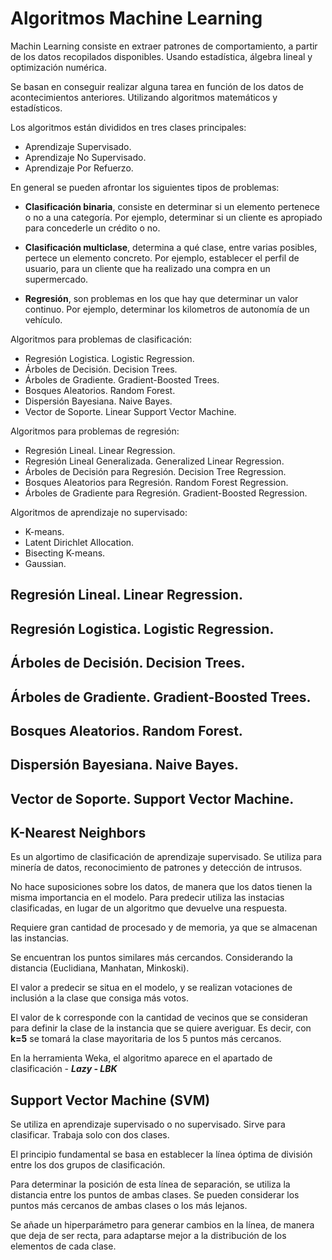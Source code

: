 # Algoritmos Machine Learning

Machin Learning consiste en extraer patrones de comportamiento, a partir de los datos recopilados disponibles. Usando estadística, álgebra lineal y optimización numérica.

Se basan en conseguir realizar alguna tarea en función de los datos de acontecimientos anteriores. Utilizando algoritmos matemáticos y estadísticos.

Los algoritmos están divididos en tres clases principales:

*   Aprendizaje Supervisado.
*   Aprendizaje No Supervisado.
*   Aprendizaje Por Refuerzo.

En general se pueden afrontar los siguientes tipos de problemas:

*   **Clasificación binaria**, consiste en determinar si un elemento pertenece o no a una categoría. Por ejemplo, determinar si un cliente es apropiado para concederle un crédito o no.

*   **Clasificación multiclase**, determina a qué clase, entre varias posibles, pertece un elemento concreto. Por ejemplo, establecer el perfil de usuario, para un cliente que ha realizado una compra en un supermercado.

*   **Regresión**, son problemas en los que hay que determinar un valor continuo. Por ejemplo, determinar los kilometros de autonomía de un vehículo.

Algoritmos para problemas de clasificación:


*   Regresión Logistica. Logistic Regression.
*   Árboles de Decisión. Decision Trees.
*   Árboles de Gradiente. Gradient-Boosted Trees.
*   Bosques Aleatorios. Random Forest.
*   Dispersión Bayesiana. Naive Bayes.
*   Vector de Soporte. Linear Support Vector Machine.

Algoritmos para problemas de regresión:

*   Regresión Lineal. Linear Regression.
*   Regresión Lineal Generalizada. Generalized Linear Regression.
*   Árboles de Decisión para Regresión. Decision Tree Regression.
*   Bosques Aleatorios para Regresión. Random Forest Regression.
*   Árboles de Gradiente para Regresión. Gradient-Boosted Regression.


Algoritmos de aprendizaje no supervisado:

*   K-means.
*   Latent Dirichlet Allocation.
*   Bisecting K-means.
*   Gaussian.


## Regresión Lineal. Linear Regression.


## Regresión Logistica. Logistic Regression.


## Árboles de Decisión. Decision Trees.


## Árboles de Gradiente. Gradient-Boosted Trees.


## Bosques Aleatorios. Random Forest.


## Dispersión Bayesiana. Naive Bayes.


## Vector de Soporte. Support Vector Machine.




## K-Nearest Neighbors

Es un algortimo de clasificación de aprendizaje supervisado. Se utiliza para minería de datos, reconocimiento de patrones y detección de intrusos.

No hace suposiciones sobre los datos, de manera que los datos tienen la misma importancia en el modelo. Para predecir utiliza las instacias clasificadas, en lugar de un algoritmo que devuelve una respuesta.

Requiere gran cantidad de procesado y de memoria, ya que se almacenan las instancias.

Se encuentran los puntos similares más cercandos. Considerando la distancia (Euclidiana, Manhatan, Minkoski).

El valor a predecir se situa en el modelo, y se realizan votaciones de inclusión a la clase que consiga más votos.

El valor de k corresponde con la cantidad de vecinos que se consideran para definir la clase de la instancia que se quiere averiguar. Es decir, con **k=5** se tomará la clase mayoritaria de los 5 puntos más cercanos.

En la herramienta Weka, el algoritmo aparece en el apartado de clasificación - ***Lazy - LBK***



## Support Vector Machine (SVM)

Se utiliza en aprendizaje supervisado o no supervisado. Sirve para clasificar. Trabaja solo con dos clases. 

El principio fundamental se basa en establecer la línea óptima de división entre los dos grupos de clasificación.

Para determinar la posición de esta línea de separación, se utiliza la distancia entre los puntos de ambas clases. Se pueden considerar los puntos más cercanos de ambas clases o los más lejanos.

Se añade un hiperparámetro para generar cambios en la línea, de manera que deja de ser recta, para adaptarse mejor a la distribución de los elementos de cada clase.


